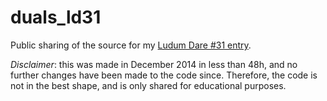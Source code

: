 duals_ld31
==========

Public sharing of the source for my [Ludum Dare #31 entry](http://ludumdare.com/compo/ludum-dare-31/?action=preview&uid=18719).

*Disclaimer*: this was made in December 2014 in less than 48h, and no further changes have been made to the code since. Therefore, the code is not in the best shape, and is only shared for educational purposes.
